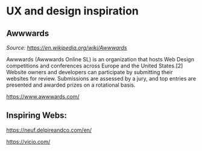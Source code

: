 # UX and design inspiration


## Awwwards

_Source: https://en.wikipedia.org/wiki/Awwwards_

Awwwards (Awwwards Online SL) is an organization that hosts Web Design competitions and conferences across Europe and the United States.[2] Website owners and developers can participate by submitting their websites for review. Submissions are assessed by a jury, and top entries are presented and awarded prizes on a rotational basis.

https://www.awwwards.com/ 


## Inspiring Webs:

https://neuf.delpireandco.com/en/

https://vicio.com/ 
